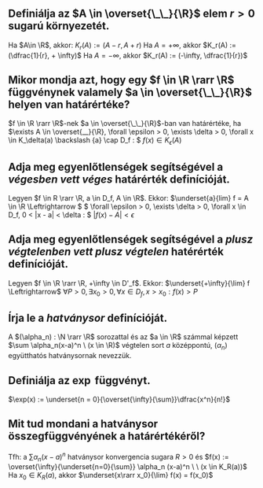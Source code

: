 ## Definiálja az $A \in \overset{\_\_}{\R}$ elem $r > 0$ sugarú környezetét.

Ha $A\in \R$, akkor: $K_r(A) := (A-r, A+r)$
Ha $A = +\infty$, akkor $K_r(A) := (\dfrac{1}{r}, + \infty)$
Ha $A = -\infty$, akkor $K_r(A) := (-\infty, \dfrac{1}{r})$

## Mikor mondja azt, hogy egy $f \in \R \rarr \R$ függvénynek valamely $a \in \overset{\_\_}{\R}​$ helyen van határértéke?

$f \in \R \rarr \R$-nek $a \in \overset{\_\_}{\R}$-ban van határértéke, ha $\exists A \in \overset{\_\_}{\R}, \forall \epsilon > 0, \exists \delta > 0, \forall x \in K_\delta(a) \backslash \{a\} \cap D_f : $
								$f(x) \in K_\epsilon(A)$

## Adja meg egyenlőtlenségek segítségével a *végesben vett véges* határérték definícióját.

Legyen $f \in R \rarr \R, a \in D_f, A \in \R$. Ekkor:
$\underset{a}{lim} f = A \in \R \Leftrightarrow $
$ \forall \epsilon > 0, \exists \delta > 0, \forall x \in D_f, 0 < |x - a| < \delta : $
									$|f(x) - A| <\epsilon$

## Adja meg egyenlőtlenségek segítségével a *plusz végtelenben vett plusz végtelen* hatérérték definícióját.

Legyen $f \in \R \rarr \R, +\infty \in D'_f$. Ekkor:
$\underset{+\infty}{\lim} f \Leftrightarrow$
$\forall P > 0, \exists x_0 > 0, \forall x \in D_f, x > x_0 : f(x) > P$

## Írja le a *hatványsor* definícióját.

A $(\alpha_n) : \N \rarr \R$ sorozattal és az $a \in \R$ számmal képzett $\sum \alpha_n(x-a)^n \ (x \in \R)$ végtelen sort $a$ középpontú, $(\alpha_n)$ együtthatós hatványsornak nevezzük.

## Definiálja az $\exp$ függvényt.

$\exp(x) :=  \underset{n = 0}{\overset{\infty}{\sum}}\dfrac{x^n}{n!}$

## Mit tud mondani a hatványsor összegfüggvényének a határértékéről?

Tfh: a $\sum \alpha_n (x-a)^n$ hatványsor konvergencia sugara $R > 0$ és $f(x) := \overset{\infty}{\underset{n=0}{\sum}} \alpha_n (x-a)^n \ \  (x \in K_R(a))$
Ha $x_0\in K_R(a)$, akkor $\underset{x\rarr x_0}{\lim} f(x) = f(x_0)$

